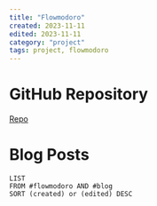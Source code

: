 ```yaml
---
title: "Flowmodoro"
created: 2023-11-11
edited: 2023-11-11
category: "project"
tags: project, flowmodoro
---
```


# GitHub Repository
[Repo](https://github.com/Spencer-Damiano/Daedalus-Library-Django)


# Blog Posts
```dataview
LIST
FROM #flowmodoro AND #blog
SORT (created) or (edited) DESC
```